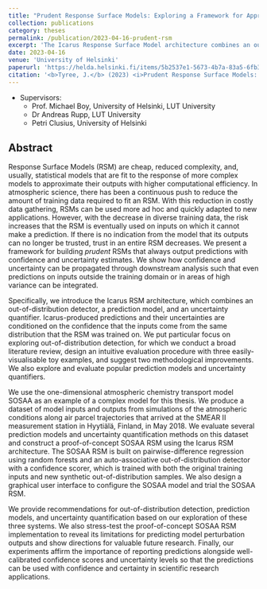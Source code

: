 ```yaml
---
title: "Prudent Response Surface Models: Exploring a Framework for Approximating Simulations with Confidence and Certainty"
collection: publications
category: theses
permalink: /publication/2023-04-16-prudent-rsm
excerpt: 'The Icarus Response Surface Model architecture combines an out-of-distribution detector, a prediction model, and an uncertainty quantifier.'
date: 2023-04-16
venue: 'University of Helsinki'
paperurl: 'https://helda.helsinki.fi/items/5b2537e1-5673-4b7a-83a5-6fb35fc8255d'
citation: '<b>Tyree, J.</b> (2023) <i>Prudent Response Surface Models: Exploring a Framework for Approximating Simulations with Confidence and Certainty</i>. Master’s Thesis. Available from: <a href="http://urn.fi/URN:NBN:fi:hulib-202305151941">URN:NBN:fi:hulib-202305151941</a>.'
---
```


* Supervisors:
  * Prof. Michael Boy, University of Helsinki, LUT University
  * Dr Andreas Rupp, LUT University
  * Petri Clusius, University of Helsinki

## Abstract

Response Surface Models (RSM) are cheap, reduced complexity, and, usually, statistical models that are fit to the response of more complex models to approximate their outputs with higher computational efficiency. In atmospheric science, there has been a continuous push to reduce the amount of training data required to fit an RSM. With this reduction in costly data gathering, RSMs can be used more ad hoc and quickly adapted to new applications. However, with the decrease in diverse training data, the risk increases that the RSM is eventually used on inputs on which it cannot make a prediction. If there is no indication from the model that its outputs can no longer be trusted, trust in an entire RSM decreases. We present a framework for building *prudent* RSMs that always output predictions with confidence and uncertainty estimates. We show how confidence and uncertainty can be propagated through downstream analysis such that even predictions on inputs outside the training domain or in areas of high variance can be integrated.

Specifically, we introduce the Icarus RSM architecture, which combines an out-of-distribution detector, a prediction model, and an uncertainty quantifier. Icarus-produced predictions and their uncertainties are conditioned on the confidence that the inputs come from the same distribution that the RSM was trained on. We put particular focus on exploring out-of-distribution detection, for which we conduct a broad literature review, design an intuitive evaluation procedure with three easily-visualisable toy examples, and suggest two methodological improvements. We also explore and evaluate popular prediction models and uncertainty quantifiers.

We use the one-dimensional atmospheric chemistry transport model SOSAA as an example of a complex model for this thesis. We produce a dataset of model inputs and outputs from simulations of the atmospheric conditions along air parcel trajectories that arrived at the SMEAR II measurement station in Hyytiälä, Finland, in May 2018. We evaluate several prediction models and uncertainty quantification methods on this dataset and construct a proof-of-concept SOSAA RSM using the Icarus RSM architecture. The SOSAA RSM is built on pairwise-difference regression using random forests and an auto-associative out-of-distribution detector with a confidence scorer, which is trained with both the original training inputs and new synthetic out-of-distribution samples. We also design a graphical user interface to configure the SOSAA model and trial the SOSAA RSM.

We provide recommendations for out-of-distribution detection, prediction models, and uncertainty quantification based on our exploration of these three systems. We also stress-test the proof-of-concept SOSAA RSM implementation to reveal its limitations for predicting model perturbation outputs and show directions for valuable future research. Finally, our experiments affirm the importance of reporting predictions alongside well-calibrated confidence scores and uncertainty levels so that the predictions can be used with confidence and certainty in scientific research applications.
